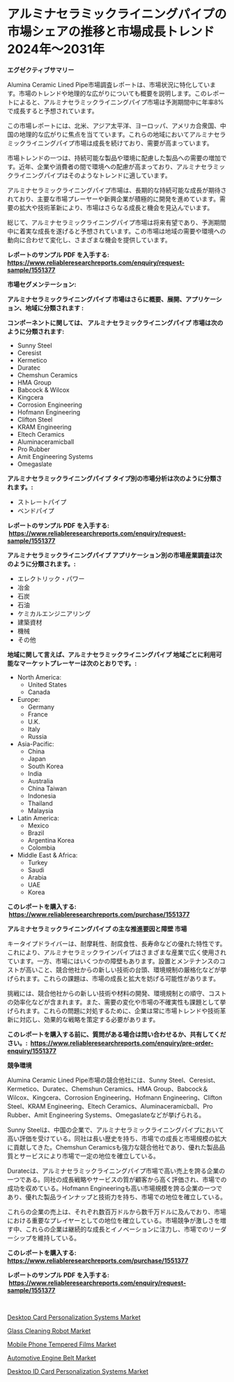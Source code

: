 <p><h1>アルミナセラミックライニングパイプの市場シェアの推移と市場成長トレンド 2024年〜2031年</h1></p><p><strong>エグゼクティブサマリー</strong></p>
<p><p>Alumina Ceramic Lined Pipe市場調査レポートは、市場状況に特化しています。市場のトレンドや地理的な広がりについても概要を説明します。このレポートによると、アルミナセラミックライニングパイプ市場は予測期間中に年率8%で成長すると予想されています。</p><p>この市場レポートには、北米、アジア太平洋、ヨーロッパ、アメリカ合衆国、中国の地理的な広がりに焦点を当てています。これらの地域においてアルミナセラミックライニングパイプ市場は成長を続けており、需要が高まっています。</p><p>市場トレンドの一つは、持続可能な製品や環境に配慮した製品への需要の増加です。近年、企業や消費者の間で環境への配慮が高まっており、アルミナセラミックライニングパイプはそのようなトレンドに適しています。</p><p>アルミナセラミックライニングパイプ市場は、長期的な持続可能な成長が期待されており、主要な市場プレーヤーや新興企業が積極的に開発を進めています。需要の拡大や技術革新により、市場はさらなる成長と機会を見込んでいます。</p><p>総じて、アルミナセラミックライニングパイプ市場は将来有望であり、予測期間中に着実な成長を遂げると予想されています。この市場は地域の需要や環境への動向に合わせて変化し、さまざまな機会を提供しています。</p></p>
<p><strong>レポートのサンプル PDF を入手する: <a href="https://www.reliableresearchreports.com/enquiry/request-sample/1551377">https://www.reliableresearchreports.com/enquiry/request-sample/1551377</a></strong></p>
<p><strong>市場セグメンテーション:</strong></p>
<p><strong> アルミナセラミックライニングパイプ 市場はさらに概要、展開、アプリケーション、地域に分類されます :</strong></p>
<p><strong>コンポーネントに関しては、 アルミナセラミックライニングパイプ 市場は次のように分類されます: &nbsp;</strong></p>
<p><ul><li>Sunny Steel</li><li>Ceresist</li><li>Kermetico</li><li>Duratec</li><li>Chemshun Ceramics</li><li>HMA Group</li><li>Babcock & Wilcox</li><li>Kingcera</li><li>Corrosion Engineering</li><li>Hofmann Engineering</li><li>Clifton Steel</li><li>KRAM Engineering</li><li>Eltech Ceramics</li><li>Aluminaceramicball</li><li>Pro Rubber</li><li>Amit Engineering Systems</li><li>Omegaslate</li></ul></p>
<p><strong> アルミナセラミックライニングパイプ タイプ別の市場分析は次のように分類されます。:</strong></p>
<p><ul><li>ストレートパイプ</li><li>ベンドパイプ</li></ul></p>
<p><strong>レポートのサンプル PDF を入手する: &nbsp;<a href="https://www.reliableresearchreports.com/enquiry/request-sample/1551377">https://www.reliableresearchreports.com/enquiry/request-sample/1551377</a></strong></p>
<p><strong> アルミナセラミックライニングパイプ アプリケーション別の市場産業調査は次のように分類されます。:</strong></p>
<p><ul><li>エレクトリック・パワー</li><li>冶金</li><li>石炭</li><li>石油</li><li>ケミカルエンジニアリング</li><li>建築資材</li><li>機械</li><li>その他</li></ul></p>
<p><strong>地域に関して言えば、アルミナセラミックライニングパイプ 地域ごとに利用可能なマーケットプレーヤーは次のとおりです。:</strong></p>
<p><ul>
    <li>
        North America:
        <ul>
            <li>United States</li>
            <li>Canada</li>
        </ul>
    </li>
    <li>
        Europe:
        <ul>
            <li>Germany</li>
            <li>France</li>
            <li>U.K.</li>
            <li>Italy</li>
            <li>Russia</li>
        </ul>
    </li>
    <li>
        Asia-Pacific:
        <ul>
            <li>China</li>
            <li>Japan</li>
            <li>South Korea</li>
            <li>India</li>
            <li>Australia</li>
            <li>China Taiwan</li>
            <li>Indonesia</li>
            <li>Thailand</li>
            <li>Malaysia</li>
        </ul>
    </li>
    <li>
        Latin America:
        <ul>
            <li>Mexico</li>
            <li>Brazil</li>
            <li>Argentina Korea</li>
            <li>Colombia</li>
        </ul>
    </li>
    <li>
        Middle East & Africa:
        <ul>
            <li>Turkey</li>
            <li>Saudi</li>
            <li>Arabia</li>
            <li>UAE</li>
            <li>Korea</li>
        </ul>
    </li>
    </ul></p>
<p><strong>このレポートを購入する: &nbsp;<a href="https://www.reliableresearchreports.com/purchase/1551377">https://www.reliableresearchreports.com/purchase/1551377</a></strong></p>
<p><strong>アルミナセラミックライニングパイプ の主な推進要因と障壁 市場</strong></p>
<p><p>キータイプドライバーは、耐摩耗性、耐腐食性、長寿命などの優れた特性です。これにより、アルミナセラミックラインパイプはさまざまな産業で広く使用されています。一方、市場にはいくつかの障壁もあります。設置とメンテナンスのコストが高いこと、競合他社からの新しい技術の台頭、環境規制の厳格化などが挙げられます。これらの課題は、市場の成長と拡大を妨げる可能性があります。</p><p>挑戦には、競合他社からの新しい技術や材料の開発、環境規制との順守、コストの効率化などが含まれます。また、需要の変化や市場の不確実性も課題として挙げられます。これらの問題に対処するために、企業は常に市場トレンドや技術革新に対応し、効果的な戦略を策定する必要があります。</p></p>
<p><strong>このレポートを購入する前に、質問がある場合は問い合わせるか、共有してください。:&nbsp; <a href="https://www.reliableresearchreports.com/enquiry/pre-order-enquiry/1551377">https://www.reliableresearchreports.com/enquiry/pre-order-enquiry/1551377</a></strong></p>
<p><strong>競争環境</strong></p>
<p><p>Alumina Ceramic Lined Pipe市場の競合他社には、Sunny Steel、Ceresist、Kermetico、Duratec、Chemshun Ceramics、HMA Group、Babcock＆Wilcox、Kingcera、Corrosion Engineering、Hofmann Engineering、Clifton Steel、KRAM Engineering、Eltech Ceramics、Aluminaceramicball、Pro Rubber、Amit Engineering Systems、Omegaslateなどが挙げられる。</p><p>Sunny Steelは、中国の企業で、アルミナセラミックライニングパイプにおいて高い評価を受けている。同社は長い歴史を持ち、市場での成長と市場規模の拡大に貢献してきた。Chemshun Ceramicsも強力な競合他社であり、優れた製品品質とサービスにより市場で一定の地位を確立している。</p><p>Duratecは、アルミナセラミックライニングパイプ市場で高い売上を誇る企業の一つである。同社の成長戦略やサービスの質が顧客から高く評価され、市場での成功を収めている。Hofmann Engineeringも高い市場規模を誇る企業の一つであり、優れた製品ラインナップと技術力を持ち、市場での地位を確立している。</p><p>これらの企業の売上は、それぞれ数百万ドルから数千万ドルに及んでおり、市場における重要なプレイヤーとしての地位を確立している。市場競争が激しさを増す中、これらの企業は継続的な成長とイノベーションに注力し、市場でのリーダーシップを維持している。</p></p>
<p><strong>このレポートを購入する: &nbsp; <a href="https://www.reliableresearchreports.com/purchase/1551377">https://www.reliableresearchreports.com/purchase/1551377</a></strong></p>
<p><strong>レポートのサンプル PDF を入手する: &nbsp;<a href="https://www.reliableresearchreports.com/enquiry/request-sample/1551377">https://www.reliableresearchreports.com/enquiry/request-sample/1551377</a></strong><strong></strong></p>
<p>&nbsp;</p>
<p><p><a href="https://issuu.com/reportprime-2/docs/desktop-card-personalization-systems-market-size-2">Desktop Card Personalization Systems Market</a></p><p><a href="https://view.publitas.com/reportprime-1/glass-cleaning-robot-market-size-share-trends-analysis-report-by-material-by-type-by-end-user-by-region-and-segment-forecasts-2024-2031/">Glass Cleaning Robot Market</a></p><p><a href="https://github.com/lylyparadise/Market-Research-Report-List-2/blob/main/mobile-phone-tempered-films-market.md">Mobile Phone Tempered Films Market</a></p><p><a href="https://scarlet-rocket-c63.notion.site/Decoding-the-Automotive-Engine-Belt-Market-A-Deep-Dive-into-the-Latest-Market-Trends-Market-Segmen-f783476fba824ecd909edd070fd7858c">Automotive Engine Belt Market</a></p><p><a href="https://issuu.com/reportprime-2/docs/desktop-id-card-personalization-systems-market-siz">Desktop ID Card Personalization Systems Market</a></p></p>
